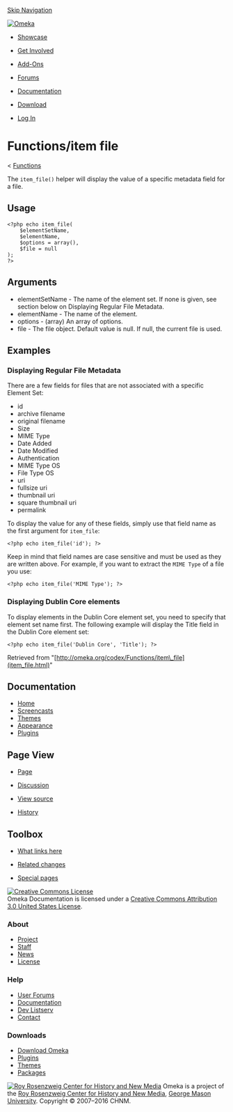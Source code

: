 <div id="wrap">

[Skip Navigation](item_file.html#content)
<div id="header">

<div class="padding">

<span
id="logo">[![Omeka](http://omeka.org/ui/i/logo-horizontal-288px.gif)](../../index.html)</span>
<div id="search-form">

</div>

-   <div id="nav-showcase">

    </div>

    [Showcase](../../showcase.1.html)
-   <div id="nav-involved">

    </div>

    [Get Involved](../../index.html%3Fp=124.html)
-   <div id="nav-addons">

    </div>

    [Add-Ons](../../add-ons.1.html)
-   <div id="nav-forums">

    </div>

    [Forums](../../forums/topic/mysqli-stmt.bind-result.html)
-   <div id="nav-documentation">

    </div>

    [Documentation](http://omeka.org/codex/)
-   <div id="nav-download">

    </div>

    [Download](../../download.1.html)

</div>

</div>

<div id="content">

<div class="padding">

<div id="user-meta">

-   <div id="pt-login">

    </div>

    [Log
    In](http://omeka.org/c/index.php?title=Special:UserLogin&returnto=Functions/item%20file)

</div>

Functions/item file
===================

<div id="contentSub">

<span class="subpages">&lt;
[Functions](../Functions.html "Functions")</span>

</div>

<div id="primary">

The `item_file()` helper will display the value of a specific metadata
field for a file.

<span id="Usage" class="mw-headline"> Usage </span>
---------------------------------------------------

<div class="mw-geshi mw-content-ltr" dir="ltr">

<div class="php source-php">

``` {.de1}
<?php echo item_file(
    $elementSetName, 
    $elementName, 
    $options = array(), 
    $file = null
);
?>
```

</div>

</div>

<span id="Arguments" class="mw-headline"> Arguments </span>
-----------------------------------------------------------

-   elementSetName - The name of the element set. If none is given, see
    section below on Displaying Regular File Metadata.
-   elementName - The name of the element.
-   options - (array) An array of options.
-   file - The file object. Default value is null. If null, the current
    file is used.

<span id="Examples" class="mw-headline"> Examples </span>
---------------------------------------------------------

### <span id="Displaying_Regular_File_Metadata" class="mw-headline"> Displaying Regular File Metadata </span>

There are a few fields for files that are not associated with a specific
Element Set:

-   id
-   archive filename
-   original filename
-   Size
-   MIME Type
-   Date Added
-   Date Modified
-   Authentication
-   MIME Type OS
-   File Type OS
-   uri
-   fullsize uri
-   thumbnail uri
-   square thumbnail uri
-   permalink

To display the value for any of these fields, simply use that field name
as the first argument for `item_file`:

<div class="mw-geshi mw-content-ltr" dir="ltr">

<div class="php source-php">

``` {.de1}
<?php echo item_file('id'); ?>
```

</div>

</div>

Keep in mind that field names are case sensitive and must be used as
they are written above. For example, if you want to extract the
`MIME Type` of a file you use:

<div class="mw-geshi mw-content-ltr" dir="ltr">

<div class="php source-php">

``` {.de1}
<?php echo item_file('MIME Type'); ?>
```

</div>

</div>

### <span id="Displaying_Dublin_Core_elements" class="mw-headline"> Displaying Dublin Core elements </span>

To display elements in the Dublin Core element set, you need to specify
that element set name first. The following example will display the
Title field in the Dublin Core element set:

<div class="mw-geshi mw-content-ltr" dir="ltr">

<div class="php source-php">

``` {.de1}
<?php echo item_file('Dublin Core', 'Title'); ?>
```

</div>

</div>

<div class="printfooter">

Retrieved from
"[http://omeka.org/codex/Functions/item\_file](item_file.html)"

</div>

<div id="catlinks" class="catlinks catlinks-allhidden">

</div>

</div>

<div id="secondary">

<div class="portlet">

Documentation
-------------

-   [Home](http://omeka.org/codex/)
-   [Screencasts](http://omeka.org/codex/Screencasts)
-   [Themes](http://omeka.org/codex/Managing_Themes_2.0)
-   [Appearance](http://omeka.org/codex/Managing_Appearance_2.0)
-   [Plugins](http://omeka.org/codex/Plugins2.0)

</div>

<div class="portlet">

Page View
---------

-   <div id="nav-page">

    </div>

    [Page](item_file.html)
-   <div id="nav-discussion">

    </div>

    [Discussion](http://omeka.org/c/index.php?title=Talk:Functions/item_file&action=edit&redlink=1)
-   <div id="nav-view_source">

    </div>

    [View
    source](http://omeka.org/c/index.php?title=Functions/item_file&action=edit)
-   <div id="nav-history">

    </div>

    [History](http://omeka.org/c/index.php?title=Functions/item_file&action=history)

</div>

<div id="wiki-toolbox" class="portlet">

Toolbox
-------

-   <div id="t-whatlinkshere">

    </div>

    [What links here](../Special:WhatLinksHere/Functions/item_file.html)
-   <div id="t-recentchangeslinked">

    </div>

    [Related
    changes](../Special:RecentChangesLinked/Functions/item_file.html)
-   <div id="t-specialpages">

    </div>

    [Special pages](http://omeka.org/codex/Special:SpecialPages)

</div>

[![Creative Commons
License](https://i.creativecommons.org/l/by/3.0/us/88x31.png)](http://creativecommons.org/licenses/by/3.0/us/)\
Omeka Documentation is licensed under a [Creative Commons Attribution
3.0 United States
License](http://creativecommons.org/licenses/by/3.0/us/).

</div>

</div>

</div>

<div id="footer">

<div class="padding">

<div id="sitemap">

<div class="section">

### About

-   [Project](../../index.html%3Fp=2.html)
-   [Staff](../../index.html%3Fp=3.html)
-   [News](../../blog.1.html)
-   [License](http://www.gnu.org/copyleft/gpl.html)

</div>

<div class="section">

### Help

-   [User Forums](../../forums/topic/mysqli-stmt.bind-result.html)
-   [Documentation](http://omeka.org/codex/)
-   [Dev Listserv](http://groups.google.com/group/omeka-dev)
-   [Contact](http://omeka.org/contact/)

</div>

<div class="section">

### Downloads

-   [Download Omeka](../../download.1.html)
-   [Plugins](../../plugins.html)
-   [Themes](../../download/themes/index.html)
-   [Packages](../../index.html%3Fp=222.html)

</div>

</div>

<div id="chnm-meta">

<span id="chnm-logo">[![Roy Rosenzweig Center for History and New
Media](http://omeka.org/ui/i/rrchnm-logo-regular.gif)](http://chnm.gmu.edu)</span>
Omeka is a project of the [Roy Rosenzweig Center for History and New
Media](http://chnm.gmu.edu), [George Mason
University](http://www.gmu.edu). Copyright © 2007–2016 CHNM.

</div>

</div>

</div>

</div>
